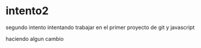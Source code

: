 # intento2
segundo intento
intentando  trabajar en el primer proyecto de git y javascript

haciendo algun cambio
